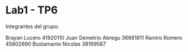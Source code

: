 # Lab1 - TP6

Integrantes del grupo:

Brayan Lucero 41920110
Juan Demetrio Abregu 36681811
Ramiro Romero 45802690
Bustamante Nicolas 38169587
